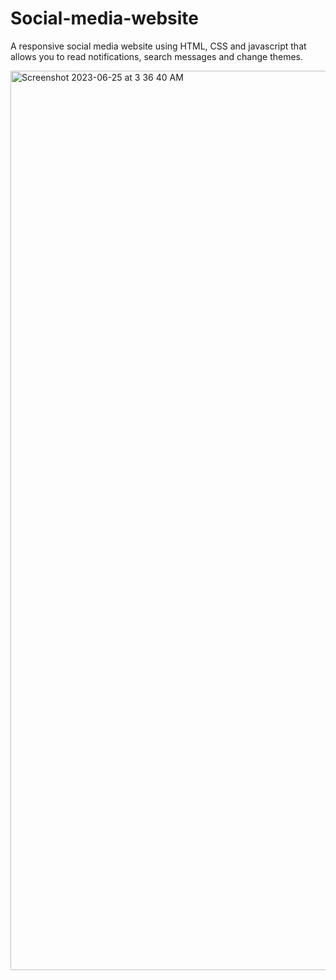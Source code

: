 # Social-media-website

A responsive social media website using HTML, CSS and javascript that allows you to read notifications, search messages and change themes.


<img width="1439" alt="Screenshot 2023-06-25 at 3 36 40 AM" src="https://github.com/S-196/Repo/assets/94747201/be05c630-6acd-4b03-91ba-ee191f6d5756">
